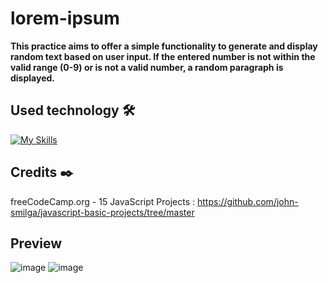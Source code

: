 # lorem-ipsum

**This practice aims to offer a simple functionality to generate and display random text based on user input. If the entered number is not within the valid range (0-9) or is not a valid number, a random paragraph is displayed.**

## Used technology 🛠️
[![My Skills](https://skillicons.dev/icons?i=html,css,js)](https://skillicons.dev)

## Credits ✒️
freeCodeCamp.org - 15 JavaScript Projects : https://github.com/john-smilga/javascript-basic-projects/tree/master

## Preview 
![image](https://github.com/Mariam-Levy/lorem-ipsum/assets/80288291/1848c01b-9157-405f-8595-1ae395eb539a)
![image](https://github.com/Mariam-Levy/lorem-ipsum/assets/80288291/83f4be26-8c0c-4b78-a6b1-aabbd4427413)
